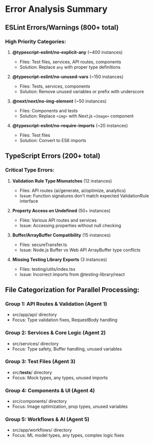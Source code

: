 # Error Analysis Summary

## ESLint Errors/Warnings (800+ total)

### High Priority Categories:
1. **@typescript-eslint/no-explicit-any** (~400 instances)
   - Files: Test files, services, API routes, components
   - Solution: Replace `any` with proper type definitions

2. **@typescript-eslint/no-unused-vars** (~150 instances)
   - Files: Tests, services, components
   - Solution: Remove unused variables or prefix with underscore

3. **@next/next/no-img-element** (~50 instances)
   - Files: Components and tests
   - Solution: Replace `<img>` with Next.js `<Image>` component

4. **@typescript-eslint/no-require-imports** (~20 instances)
   - Files: Test files
   - Solution: Convert to ES6 imports

## TypeScript Errors (200+ total)

### Critical Type Errors:
1. **Validation Rule Type Mismatches** (12 instances)
   - Files: API routes (ai/generate, ai/optimize, analytics)
   - Issue: Function signatures don't match expected ValidationRule interface

2. **Property Access on Undefined** (50+ instances)
   - Files: Various API routes and services
   - Issue: Accessing properties without null checking

3. **Buffer/ArrayBuffer Compatibility** (15 instances)
   - Files: secureTransfer.ts
   - Issue: Node.js Buffer vs Web API ArrayBuffer type conflicts

4. **Missing Testing Library Exports** (3 instances)
   - Files: testing/utils/index.tsx
   - Issue: Incorrect imports from @testing-library/react

## File Categorization for Parallel Processing:

### Group 1: API Routes & Validation (Agent 1)
- src/app/api/ directory
- Focus: Type validation fixes, RequestBody handling

### Group 2: Services & Core Logic (Agent 2)  
- src/services/ directory
- Focus: Type safety, Buffer handling, unused variables

### Group 3: Test Files (Agent 3)
- src/__tests__/ directory
- Focus: Mock types, any types, unused imports

### Group 4: Components & UI (Agent 4)
- src/components/ directory
- Focus: Image optimization, prop types, unused variables

### Group 5: Workflows & AI (Agent 5)
- src/app/workflows/ directory
- Focus: ML model types, any types, complex logic fixes